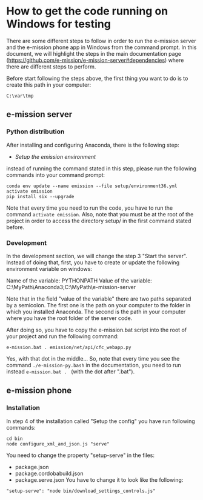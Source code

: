 # How to get the code running on Windows for testing
There are some different steps to follow in order to run the e-mission server and the e-mission phone app in Windows from the command prompt. In this document, we will highlight the steps in the main documentation page (https://github.com/e-mission/e-mission-server#dependencies) where there are different steps to perform.

Before start following the steps above, the first thing you want to do is to create this path in your computer:
```
C:\var\tmp
```
## e-mission server
### Python distribution
After installing and configuring Anaconda, there is the following step:
- *Setup the emission environment*

instead of running the command stated in this step, please run the following commands into your command prompt:
```
conda env update --name emission --file setup/environment36.yml
activate emission
pip install six --upgrade
```
Note that every time you need to run the code, you have to run the command ```activate emission```. Also, note that you must be at the root of the project in order to access the directory setup/ in the first command stated before.

### Development
In the development section, we will change the step 3 "Start the server". Instead of doing that, first, you have to create or update the following environment variable on windows:

Name of the variable: PYTHONPATH
Value of the variable: C:\MyPath\Anaconda3;C:\MyPath\e-mission-server

Note that in the field "value of the variable" there are two paths separated by a semicolon. The first one is the path on your computer to the folder in which you installed Anaconda. The second is the path in your computer where you have the root folder of the server code.

After doing so, you have to copy the e-mission.bat script  into the root of your project and run the following command:
```
e-mission.bat . emission/net/api/cfc_webapp.py
```
Yes, with that dot in the middle...
So, note that every time you see the command ```./e-mission-py.bash``` in the documentation, you need to run instead ```e-mission.bat . ``` (with the dot after ".bat").
## e-mission phone
### Installation
In step 4 of the installation called "Setup the config" you have run following commands:
```
cd bin
node configure_xml_and_json.js "serve"
```
You need to change the property "setup-serve" in the files:
- package.json
- package.cordobabuild.json
- package.serve.json
You have to change it to look like the following:
```
"setup-serve": "node bin/download_settings_controls.js"
```

